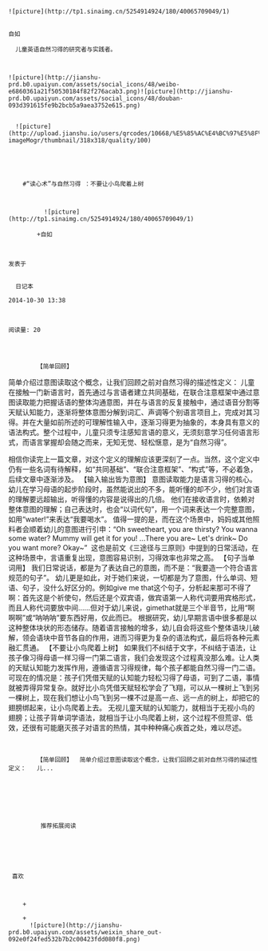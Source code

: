 
    
  
    ![picture](http://tp1.sinaimg.cn/5254914924/180/40065709049/1)
    

    自如
  
      儿童英语自然习得的研究者与实践者。

  
  
    ![picture](http://jianshu-prd.b0.upaiyun.com/assets/social_icons/48/weibo-e6860361a21f50530184f82f276acab3.png)![picture](http://jianshu-prd.b0.upaiyun.com/assets/social_icons/48/douban-093d391615fe9b2bcb5a9aea3752e615.png)
  
    
      ![picture](http://upload.jianshu.io/users/qrcodes/10668/%E5%85%AC%E4%BC%97%E5%8F%B7%E4%BA%8C%E7%BB%B4%E7%A0%81.jpg?imageMogr/thumbnail/318x318/quality/100)
    


    
      
        #“读心术”与自然习得 ：不要让小鸟爬着上树
        
          
            
              ![picture](http://tp1.sinaimg.cn/5254914924/180/40065709049/1)
            
            +自如
        
        
    
    发表于 

    
      日记本

    2014-10-30 13:38

    

    阅读量: 20
  


        
            【简单回顾】
简单介绍过意图读取这个概念，让我们回顾之前对自然习得的描述性定义：
  儿童在接触一门新语言时，首先通过与言语者建立共同基础，在联合注意框架中通过意图读取能力把握话语的整体沟通意图，并在与语言的反复接触中，通过语音分割等天赋认知能力，逐渐将整体意图分解到词汇、声调等个别语言项目上，完成对其习得。并在大量如前所述的可理解性输入中，逐渐习得更为抽象的，本身具有意义的语法构式。整个过程中，儿童只须专注感知言语的意义，无须刻意学习任何语言形式，而语言掌握却会随之而来，无知无觉、轻松惬意，是为“自然习得”。

  相信你读完上一篇文章，对这个定义的理解应该更深刻了一点。当然，这个定义中仍有一些名词有待解释，如“共同基础”、“联合注意框架”、“构式”等，不必着急，后续文章中逐渐涉及。
  【输入输出皆为意图】
意图读取能力是语言习得的核心。幼儿在学习母语的起步阶段时，虽然能说出的不多，能听懂的却不少，他们对言语的理解要远超输出，听得懂的内容是说得出的几倍。
  他们在接收语言时，依赖对整体意图的理解；自己表达时，也会“以词代句”，用一个词来表达一个完整意图，如用“water!”来表达“我要喝水”。
  值得一提的是，而在这个场景中，妈妈或其他照料者会顺着幼儿的意图进行引申：“Oh sweetheart, you are thirsty? You wanna some water? Mummy will get it for you! ...There you are~ Let's drink~ Do you want more? Okay~” 
  这也是前文《三途径与三原则》中提到的日常活动，在这种场景中，言语重复出现，意图容易识别，习得效率也非常之高。
  【句子当单词用】
我们日常说话，都是为了表达自己的意图，而不是：“我要造一个符合语言规范的句子”。
  幼儿更是如此，对于她们来说，一切都是为了意图，什么单词、短语、句子，没什么好区分的。例如give me that这个句子，分析起来那可不得了啊：首先这是个祈使句，然后还是个双宾语，做宾语第一人称代词要用宾格形式，而且人称代词要放中间……但对于幼儿来说，gimethat就是三个半音节，比用“啊啊啊”或“呐呐呐”要东西好用，仅此而已。
  根据研究，幼儿早期言语中很多都是以这种整体块状的形态储存。随着语言接触的增多，幼儿自会将这些个整体语块儿破解，领会语块中音节各自的作用，进而习得更为复杂的语法构式，最后将各种元素融汇贯通。
  【不要让小鸟爬着上树】
如果我们不纠结于文字，不纠结于语法，让孩子像习得母语一样习得一门第二语言，我们会发现这个过程真没那么难。让人类的天赋认知能力发挥作用，遵循语言习得规律，每个孩子都能自然习得一门二语。
  可现在的情况是：孩子们凭借天赋的认知能力轻松习得了母语，可到了二语，事情就被弄得异常复杂。就好比小鸟凭借天赋轻松学会了飞翔，可以从一棵树上飞到另一棵树上，现在我们想让小鸟飞到另一棵不过是高一点、远一点的树上，却把它的翅膀绑起来，让小鸟爬着上去。
  无视儿童天赋的认知能力，就相当于无视小鸟的翅膀；让孩子背单词学语法，就相当于让小鸟爬着上树，这个过程不但荒谬、低效，还很有可能磨灭孩子对语言的热情，其中种种痛心疾首之处，难以尽述。
  

  

  

  

  

   

        
            【简单回顾】  简单介绍过意图读取这个概念，让我们回顾之前对自然习得的描述性定义：   儿...
      
    
    
      
      
      
          
             推荐拓展阅读
        
      
    
    
      
          
     喜欢

      
      
        +
                  
        +
          ![picture](http://jianshu-prd.b0.upaiyun.com/assets/weixin_share_out-092e0f24fed532b7b2c00423fdd080f8.png)
        
      
    
  


